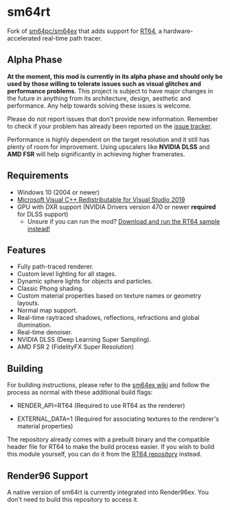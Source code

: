 # sm64rt

Fork of [sm64pc/sm64ex](https://github.com/sm64pc/sm64ex) that adds support for [RT64](https://github.com/DarioSamo/RT64), a hardware-accelerated real-time path tracer.

## Alpha Phase

**At the moment, this mod is currently in its alpha phase and should only be used by those willing to tolerate issues such as visual glitches and performance problems**. This project is subject to have major changes in the future in anything from its architecture, design, aesthetic and performance. Any help towards solving these issues is welcome.

Please do not report issues that don't provide new information. Remember to check if your problem has already been reported on the [issue tracker](https://github.com/DarioSamo/sm64rt/issues).

Performance is highly dependent on the target resolution and it still has plenty of room for improvement. Using upscalers like **NVIDIA DLSS** and **AMD FSR** will help significantly in achieving higher framerates.

## Requirements
* Windows 10 (2004 or newer)
* [Microsoft Visual C++ Redistributable for Visual Studio 2019](https://aka.ms/vs/16/release/vc_redist.x64.exe)
* GPU with DXR support (NVIDIA Drivers version 470 or newer **required** for DLSS support)
  - Unsure if you can run the mod? [Download and run the RT64 sample instead!](https://github.com/DarioSamo/RT64/releases/download/test-sample-v1/rt64sample-v1.zip)

## Features
* Fully path-traced renderer.
* Custom level lighting for all stages.
* Dynamic sphere lights for objects and particles.
* Classic Phong shading.
* Custom material properties based on texture names or geometry layouts.
* Normal map support.
* Real-time raytraced shadows, reflections, refractions and global illumination.
* Real-time denoiser.
* NVIDIA DLSS (Deep Learning Super Sampling).
* AMD FSR 2 (FidelityFX Super Resolution)

## Building
For building instructions, please refer to the [sm64ex wiki](https://github.com/sm64pc/sm64ex/wiki) and follow the process as normal with these additional build flags:

* RENDER_API=RT64 (Required to use RT64 as the renderer)

* EXTERNAL_DATA=1 (Required for associating textures to the renderer's material properties)

The repository already comes with a prebuilt binary and the compatible header file for RT64 to make the build process easier. If you wish to build this module yourself, you can do it from the [RT64 repository](https://github.com/DarioSamo/RT64) instead.

## Render96 Support
A native version of sm64rt is currently integrated into Render96ex. You don't need to build this repository to access it.
